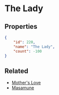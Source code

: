 # The Lady

<no description available>

## Properties

```json
{
    "id": 220,
    "name": "The Lady",
    "count": -100
}
```

## Related

- [Mother's Love](../items/5577-mother-s-love.md)
- [Masamune](../items/5609-masamune.md)

